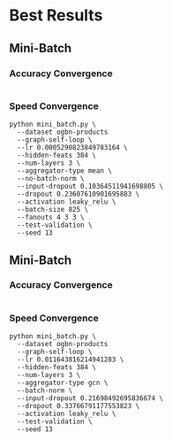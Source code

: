 # Best Results
## Mini-Batch
### Accuracy Convergence
```

```
### Speed Convergence
```
python mini_batch.py \
  --dataset ogbn-products
  --graph-self-loop \
  --lr 0.0005290823849783164 \
  --hidden-feats 384 \
  --num-layers 3 \
  --aggregator-type mean \
  --no-batch-norm \
  --input-dropout 0.10364511941698805 \
  --dropout 0.23607610901695883 \
  --activation leaky_relu \
  --batch-size 825 \
  --fanouts 4 3 3 \
  --test-validation \
  --seed 13
```
## Mini-Batch
### Accuracy Convergence
```

```
### Speed Convergence
```
python mini_batch.py \
  --dataset ogbn-products
  --graph-self-loop \
  --lr 0.011643816214941283 \
  --hidden-feats 384 \
  --num-layers 3 \
  --aggregator-type gcn \
  --batch-norm \
  --input-dropout 0.21698492695836674 \
  --dropout 0.33766791177553823 \
  --activation leaky_relu \
  --test-validation \
  --seed 13
```